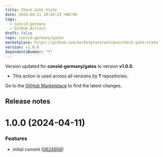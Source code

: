 ```yaml
---
title: Check Gate State
date: 2024-04-11 19:24:23 +00:00
tags:
  - consid-germany
  - GitHub Actions
draft: false
repo: consid-germany/gates
marketplace: https://github.com/marketplace/actions/check-gate-state
version: v1.0.0
dependentsNumber: "?"
---
```



Version updated for **consid-germany/gates** to version **v1.0.0**.
- This action is used across all versions by **?** repositories.

Go to the [GitHub Marketplace](https://github.com/marketplace/actions/check-gate-state) to find the latest changes.

## Release notes

# 1.0.0 (2024-04-11)


### Features

* initial commit ([0624908](https://github.com/consid-germany/gates/commit/0624908ae6969f92fc1684ce98c5ef0e75bcd81d))





